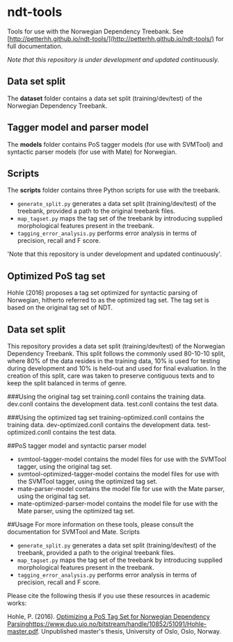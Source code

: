 # ndt-tools
Tools for use with the Norwegian Dependency Treebank. See
[http://petterhh.github.io/ndt-tools/](http://petterhh.github.io/ndt-tools/)
for full documentation.

*Note that this repository is under development and updated continuously.*

## Data set split
The **dataset** folder contains a data set split (training/dev/test) of the
Norwegian Dependency Treebank. 

## Tagger model and parser model
The **models** folder contains PoS tagger models (for use with SVMTool) and
syntactic parser models (for use with Mate) for Norwegian. 

## Scripts
The **scripts** folder contains three Python scripts for use with the treebank. 
- `generate_split.py` generates a data set split (training/dev/test) of the
treebank, provided a path to the original treebank files. 
- `map_tagset.py` maps the tag set of the treebank by introducing supplied
morphological features present in the treebank.
- `tagging_error_analysis.py` performs error analysis in terms of precision,
recall and F score.


'Note that this repository is under development and updated continuously'.
## Optimized PoS tag set
Hohle (2016) proposes a tag set optimized for syntactic parsing of Norwegian,
hitherto referred to as the optimized tag set. The tag set is based on the
original tag set of NDT.

## Data set split
This repository provides a data set split (training/dev/test) of the Norwegian Dependency Treebank. This split follows the commonly used 80-10-10 split, where 80% of the data resides in the training data, 10% is used for testing during development and 10% is held-out and used for final evaluation. In the creation of this split, care was taken to preserve contiguous texts and to keep the split balanced in terms of genre.

###Using the original tag set
training.conll contains the training data.
dev.conll contains the development data.
test.conll contains the test data.

###Using the optimized tag set
training-optimized.conll contains the training data.
dev-optimized.conll contains the development data.
test-optimized.conll contains the test data.

##PoS tagger model and syntactic parser model
* svmtool-tagger-model contains the model files for use with the SVMTool
tagger, using the original tag set.
* svmtool-optimized-tagger-model
contains the model files for use with the SVMTool tagger, using the
optimized tag set.  
* mate-parser-model contains the model file for use with
the Mate parser, using the original tag set.
* mate-optimized-parser-model
contains the model file for use with the Mate parser, using the optimized
tag set.

##Usage
For more information on these tools, please consult the documentation for SVMTool and Mate.
Scripts

* `generate_split.py` generates a data set split (training/dev/test) of the
    treebank, provided a path to the original treebank files.
* `map_tagset.py` maps the tag set of the treebank by introducing supplied
    morphological features present in the treebank.
* `tagging_error_analysis.py` performs error analysis in terms of precision,
    recall and F score.

Please cite the following thesis if you use these resources in academic works:

Hohle, P. (2016). [Optimizing a PoS Tag Set for Norwegian Dependency
Parsing]()https://www.duo.uio.no/bitstream/handle/10852/51091/Hohle-master.pdf.
Unpublished master's thesis, University of Oslo, Oslo, Norway.
